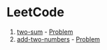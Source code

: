 # LeetCode

1. [two-sum](src/two_sum)  - [Problem](https://leetcode-cn.com/problems/two-sum/)
2. [add-two-numbers](src/add_two_numbers) - [Problem](https://leetcode-cn.com/problems/add-two-numbers/)
